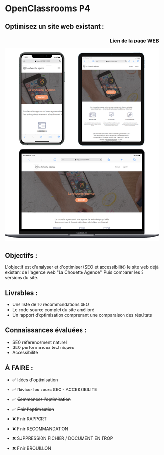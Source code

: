 # OpenClassrooms P4 

## Optimisez un site web existant :

### <p align="right">[Lien de la page WEB](https://anthonoir576.github.io/Projet_Officiel_OpenClassRooms_P4/)</p>

![screen SEO](./source/md-picture/mdpix.png)

## Objectifs :
L'objectif est d'analyser et d'optimiser (SEO et accessibilité) le site web déjà existant de l'agence web "La Chouette Agence". Puis comparer les 2 versions du site.

## Livrables :
- Une liste de 10 recommandations SEO
- Le code source complet du site amélioré
- Un rapport d’optimisation comprenant une comparaison des résultats

## Connaissances évaluées :
- SEO réferencement naturel
- SEO performances techniques
- Accessibilité



## À FAIRE :

- ✅ <del>Idées d'optimisation</del>
- ✅ <del> Réviser les cours SEO - ACCESSIBILITE </del>
- ✅ <del> Commencez l'optimisation </del>
- ✅ <del> Finir l'optimisation </del>
- ❌ Finir RAPPORT
- ❌ Finir RECOMMANDATION 
- ❌ SUPPRESSION FICHIER / DOCUMENT EN TROP  

- ❌ Finir BROUILLON
